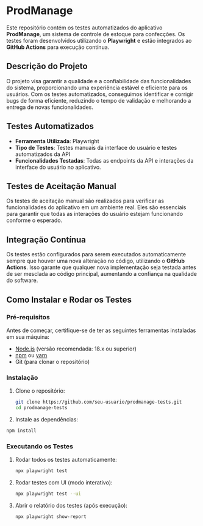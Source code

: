 # ProdManage

Este repositório contém os testes automatizados do aplicativo **ProdManage**, um sistema de controle de estoque para confecções. Os testes foram desenvolvidos utilizando o **Playwright** e estão integrados ao **GitHub Actions** para execução contínua.

## Descrição do Projeto

O projeto visa garantir a qualidade e a confiabilidade das funcionalidades do sistema, proporcionando uma experiência estável e eficiente para os usuários. Com os testes automatizados, conseguimos identificar e corrigir bugs de forma eficiente, reduzindo o tempo de validação e melhorando a entrega de novas funcionalidades.

## Testes Automatizados

- **Ferramenta Utilizada**: Playwright
- **Tipo de Testes**: Testes manuais da interface do usuário e testes automatizados da API
- **Funcionalidades Testadas**: Todas as endpoints da API e interações da interface do usuário no aplicativo.

## Testes de Aceitação Manual

Os testes de aceitação manual são realizados para verificar as funcionalidades do aplicativo em um ambiente real. Eles são essenciais para garantir que todas as interações do usuário estejam funcionando conforme o esperado. 

## Integração Contínua

Os testes estão configurados para serem executados automaticamente sempre que houver uma nova alteração no código, utilizando o **GitHub Actions**. Isso garante que qualquer nova implementação seja testada antes de ser mesclada ao código principal, aumentando a confiança na qualidade do software.

## Como Instalar e Rodar os Testes

### Pré-requisitos

Antes de começar, certifique-se de ter as seguintes ferramentas instaladas em sua máquina:

- [Node.js](https://nodejs.org/) (versão recomendada: 18.x ou superior)  
- [npm](https://www.npmjs.com/) ou [yarn](https://yarnpkg.com/)  
- Git (para clonar o repositório)

### Instalação

1. Clone o repositório:

   ```bash
   git clone https://github.com/seu-usuario/prodmanage-tests.git
   cd prodmanage-tests
   ```

2. Instale as dependências:

  ```bash
  npm install
  ```
### Executando os Testes

1. Rodar todos os testes automaticamente:

   ```bash
   npx playwright test
   ```

2. Rodar testes com UI (modo interativo):

   ```bash
   npx playwright test --ui
   ```

3. Abrir o relatório dos testes (após execução):

   ```bash
   npx playwright show-report
   ```
